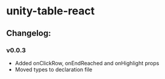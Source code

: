 # unity-table-react

## Changelog:

### v0.0.3
- Added onClickRow, onEndReached and onHighlight props
- Moved types to declaration file
